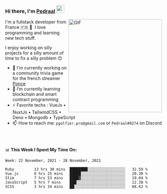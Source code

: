 ### Hi there, I'm <a href="https://pedraal.dev" target="_blank">Pedraal</a> <img src="https://media.giphy.com/media/hvRJCLFzcasrR4ia7z/giphy.gif" width="25px">
<img align="right" alt="GIF" src="https://pedraal.dev/avatar.png" width="300" height="300" />

I'm a fullstack developer from France 🇫🇷 🥖 &nbsp;I love programming and learning new
tech stuff.

I enjoy working on silly projects for a silly amount of time to fix a silly problem 🙃

- 🔭  I'm currently working on a community trivia game for the french streamer <a href="https://twitch.tv/ponce" target="_blank">Ponce</a>
- 🌱 I’m currently learning blockchain and smart contract programming
- ⚡ Favorite techs : VueJs &bull; NuxtJs &bull; TailwindCSS &bull; Deno &bull; Mongodb &bull; TypeScript
- 📫 How to reach me: `pgolfier.pro@gmail.com` or `Pedraal#9274` on Discord

<br>
<br>

📊 **This Week I Spent My Time On:**
<!--START_SECTION:waka-->
```text
Week: 22 November, 2021 - 28 November, 2021

Ruby         13 hrs 30 mins  ████████░░░░░░░░░░░░░░░░░   32.59 % 
Vue.js       8 hrs 25 mins   █████░░░░░░░░░░░░░░░░░░░░   20.30 % 
Slim         7 hrs 53 mins   ████▓░░░░░░░░░░░░░░░░░░░░   19.04 % 
JavaScript   5 hrs 7 mins    ███░░░░░░░░░░░░░░░░░░░░░░   12.38 % 
SCSS         3 hrs 34 mins   ██░░░░░░░░░░░░░░░░░░░░░░░   08.62 % 
```
<!--END_SECTION:waka-->
